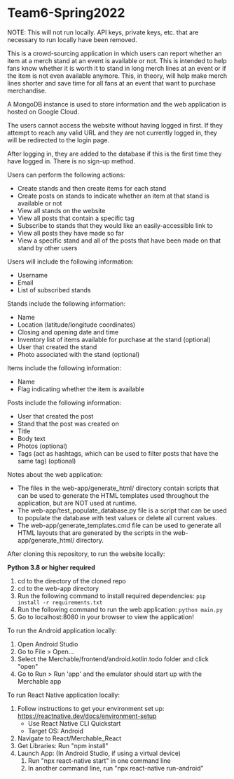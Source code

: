 # Team6-Spring2022

NOTE: This will not run locally. API keys, private keys, etc. that are necessary to run locally have been removed.

This is a crowd-sourcing application in which users can report whether an item at a merch stand at an event is
available or not. This is intended to help fans know whether it is worth it to stand in long merch lines at an
event or if the item is not even available anymore. This, in theory, will help make merch lines shorter and
save time for all fans at an event that want to purchase merchandise.

A MongoDB instance is used to store information and the web application is hosted on Google Cloud.

The users cannot access the website without having logged in first. If they attempt to reach any valid
URL and they are not currently logged in, they will be redirected to the login page.

After logging in, they are added to the database if this is the first time they have logged in. There is
no sign-up method.

Users can perform the following actions:
* Create stands and then create items for each stand
* Create posts on stands to indicate whether an item at that stand is available or not
* View all stands on the website
* View all posts that contain a specific tag
* Subscribe to stands that they would like an easily-accessible link to
* View all posts they have made so far
* View a specific stand and all of the posts that have been made on that stand by other users


Users will include the following information:
* Username
* Email
* List of subscribed stands


Stands include the following information:
* Name
* Location (latitude/longitude coordinates)
* Closing and opening date and time
* Inventory list of items available for purchase at the stand (optional)
* User that created the stand
* Photo associated with the stand (optional)


Items include the following information:
* Name
* Flag indicating whether the item is available


Posts include the following information:
* User that created the post
* Stand that the post was created on
* Title
* Body text
* Photos (optional)
* Tags (act as hashtags, which can be used to filter posts that have the same tag) (optional)


Notes about the web application: 
* The files in the web-app/generate_html/ directory contain scripts that can be used to generate the HTML templates used throughout the application, but are NOT used at runtime.
* The web-app/test_populate_database.py file is a script that can be used to populate the database with test values or delete all current values.
* The web-app/generate_templates.cmd file can be used to generate all HTML layouts that are generated by the scripts in the web-app/generate_html/ directory.


After cloning this repository, to run the website locally:

**Python 3.8 or higher required**

1. cd to the directory of the cloned repo
2. cd to the web-app directory
3. Run the following command to install required dependencies:
   ```pip install -r requirements.txt```
4. Run the following command to run the web application:
   ```python main.py```
5. Go to localhost:8080 in your browser to view the application!


To run the Android application locally:

1. Open Android Studio
2. Go to File > Open...
3. Select the Merchable/frontend/android.kotlin.todo folder and click "open"
4. Go to Run > Run 'app' and the emulator should start up with the Merchable app

To run React Native application locally:
1. Follow instructions to get your environment set up: https://reactnative.dev/docs/environment-setup
   * Use React Native CLI Quickstart
   * Target OS: Android
2. Navigate to React/Merchable_React
3. Get Libraries: Run "npm install"
4. Launch App: (In Android Studio, if using a virtual device)
   1. Run "npx react-native start" in one command line
   2. In another command line, run "npx react-native run-android"

